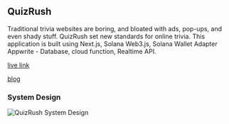 
## QuizRush

Traditional trivia websites are boring, and bloated with ads, pop-ups, and even shady stuff. QuizRush set new standards for online trivia. This application is built using Next.js, Solana Web3.js, Solana Wallet Adapter Appwrite - Database, cloud function, Realtime API.

 [live link](https://quiz-rush-dun.vercel.app/)

 [blog](https://asutosh.hashnode.dev/quizrush-building-a-next-level-quiz-game-with-nextjs-appwrite-and-solana)

 ### System Design
 ![QuizRush System Design](https://github.com/user-attachments/assets/4cd29001-bf63-4eb6-8354-00a54c448b1b)

